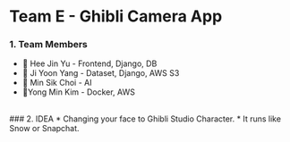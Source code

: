 # Team E - Ghibli Camera App

### 1. Team Members
* 👩 Hee Jin Yu - Frontend, Django, DB
* 👧 Ji Yoon Yang - Dataset, Django, AWS S3
* 🧑 Min Sik Choi - AI
* 👦Yong Min Kim - Docker, AWS
<br>
### 2. IDEA
* Changing your face to Ghibli Studio Character.
* It runs like Snow or Snapchat.
